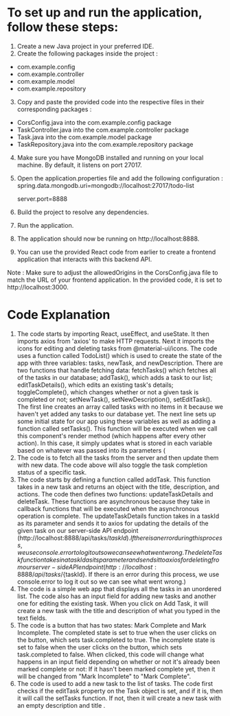 # To set up and run the application, follow these steps:

1. Create a new Java project in your preferred IDE.
2. Create the following packages inside the project :
* com.example.config
* com.example.controller
* com.example.model
* com.example.repository
3. Copy and paste the provided code into the respective files in their corresponding packages :
* CorsConfig.java into the com.example.config package
* TaskController.java into the com.example.controller package
* Task.java into the com.example.model package
* TaskRepository.java into the com.example.repository package
4. Make sure you have MongoDB installed and running on your local machine. By default, it listens on port 27017.
5. Open the application.properties file and add the following configuration :
   spring.data.mongodb.uri=mongodb://localhost:27017/todo-list
  
   server.port=8888
6. Build the project to resolve any dependencies.
7. Run the application.
8. The application should now be running on http://localhost:8888.
9. You can use the provided React code from earlier to create a frontend application that interacts with this backend API.

Note : Make sure to adjust the allowedOrigins in the CorsConfig.java file to match the URL of your frontend application. In the provided code, it is set to http://localhost:3000.

# Code Explanation

1. The code starts by importing React, useEffect, and useState. It then imports axios from 'axios' to make HTTP requests. Next it imports the icons for editing and deleting tasks from @material-ui/icons. The code uses a function called TodoList() which is used to create the state of the app with three variables: tasks, newTask, and newDescription. There are two functions that handle fetching data: fetchTasks() which fetches all of the tasks in our database; addTask(), which adds a task to our list; editTaskDetails(), which edits an existing task's details; toggleComplete(), which changes whether or not a given task is completed or not; setNewTask(), setNewDescription(), setEditTask(). The first line creates an array called tasks with no items in it because we haven't yet added any tasks to our database yet. The next line sets up some initial state for our app using these variables as well as adding a function called setTasks(). This function will be executed when we call this component's render method (which happens after every other action). In this case, it simply updates what is stored in each variable based on whatever was passed into its parameters (
2. The code is to fetch all the tasks from the server and then update them with new data. The code above will also toggle the task completion status of a specific task.
3. The code starts by defining a function called addTask. This function takes in a new task and returns an object with the title, description, and actions. The code then defines two functions: updateTaskDetails and deleteTask. These functions are asynchronous because they take in callback functions that will be executed when the asynchronous operation is complete. The updateTaskDetails function takes in a taskId as its parameter and sends it to axios for updating the details of the given task on our server-side API endpoint (http://localhost:8888/api/tasks/${taskId}). If there is an error during this process, we use console.error to log it out so we can see what went wrong. The deleteTask function takes in a taskId as its parameter and sends it to axios for deleting from our server-side API endpoint (http://localhost:8888/api/tasks/${taskId}. If there is an error during this process, we use console.error to log it out so we can see what went wrong.)
4. The code is a simple web app that displays all the tasks in an unordered list. The code also has an input field for adding new tasks and another one for editing the existing task. When you click on Add Task, it will create a new task with the title and description of what you typed in the text fields.
5. The code is a button that has two states: Mark Complete and Mark Incomplete. The completed state is set to true when the user clicks on the button, which sets task.completed to true. The incomplete state is set to false when the user clicks on the button, which sets task.completed to false. When clicked, this code will change what happens in an input field depending on whether or not it's already been marked complete or not: If it hasn't been marked complete yet, then it will be changed from "Mark Incomplete" to "Mark Complete".
6. The code is used to add a new task to the list of tasks. The code first checks if the editTask property on the Task object is set, and if it is, then it will call the setTasks function. If not, then it will create a new task with an empty description and title .
